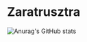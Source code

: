 # Zaratrusztra
<!-- [![Anurag's GitHub stats](https://github-readme-stats.vercel.app/api?username=Zaratrusztra)](https://github.com/Zaratrusztra/github-readme-stats) -->
![Anurag's GitHub stats](https://github-readme-stats.vercel.app/api?username=Zaratrusztra&show_icons=true&theme=radical)
